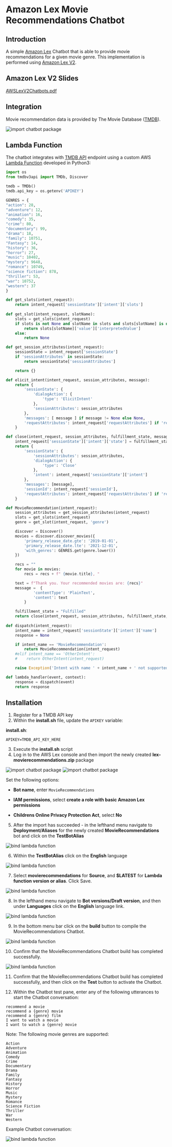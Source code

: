 # Amazon Lex Movie Recommendations Chatbot

## Introduction
A simple [Amazon Lex](https://aws.amazon.com/lex/) Chatbot that is able to provide movie recommendations for a given movie genre. This implementation is performed using [Amazon Lex V2](https://docs.aws.amazon.com/lexv2/latest/dg/what-is.html).

## Amazon Lex V2 Slides
[AWSLexV2Chatbots.pdf](./doc/AWSLexV2Chatbots.pdf)

## Integration
Movie recommendation data is provided by The Movie Database ([TMDB](https://www.themoviedb.org/)). 

![import chatbot package](./doc/images/TMDB.png)

## Lambda Function
The chatbot integrates with [TMDB API](https://developers.themoviedb.org/3) endpoint using a custom AWS [Lambda Function](./lambda/lambda_function.py) developed in Python3:

```python
import os
from tmdbv3api import TMDb, Discover

tmdb = TMDb()
tmdb.api_key = os.getenv('APIKEY')

GENRES = {
"action": 28,
"adventure": 12,
"animation": 16,
"comedy": 35,
"crime": 80,
"documentary": 99,
"drama": 18,
"family": 10751,
"Fantasy": 14,
"history": 36,
"horror": 27,
"music": 10402,
"mystery": 9648,
"romance": 10749,
"science fiction": 878,
"thriller": 53,
"war": 10752,
"western": 37
}

def get_slots(intent_request):
    return intent_request['sessionState']['intent']['slots']
    
def get_slot(intent_request, slotName):
    slots = get_slots(intent_request)
    if slots is not None and slotName in slots and slots[slotName] is not None:
        return slots[slotName]['value']['interpretedValue']
    else:
        return None    

def get_session_attributes(intent_request):
    sessionState = intent_request['sessionState']
    if 'sessionAttributes' in sessionState:
        return sessionState['sessionAttributes']

    return {}

def elicit_intent(intent_request, session_attributes, message):
    return {
        'sessionState': {
            'dialogAction': {
                'type': 'ElicitIntent'
            },
            'sessionAttributes': session_attributes
        },
        'messages': [ message ] if message != None else None,
        'requestAttributes': intent_request['requestAttributes'] if 'requestAttributes' in intent_request else None
    }

def close(intent_request, session_attributes, fulfillment_state, message):
    intent_request['sessionState']['intent']['state'] = fulfillment_state
    return {
        'sessionState': {
            'sessionAttributes': session_attributes,
            'dialogAction': {
                'type': 'Close'
            },
            'intent': intent_request['sessionState']['intent']
        },
        'messages': [message],
        'sessionId': intent_request['sessionId'],
        'requestAttributes': intent_request['requestAttributes'] if 'requestAttributes' in intent_request else None
    }

def MovieRecommendation(intent_request):
    session_attributes = get_session_attributes(intent_request)
    slots = get_slots(intent_request)
    genre = get_slot(intent_request, 'genre')

    discover = Discover()
    movies = discover.discover_movies({
        'primary_release_date.gte': '2019-01-01',
        'primary_release_date.lte': '2021-12-01',
        'with_genres': GENRES.get(genre.lower())
    })

    recs = ""
    for movie in movies:
        recs = recs + f" {movie.title}, "

    text = f"Thank you. Your recommended movies are: {recs}"
    message =  {
            'contentType': 'PlainText',
            'content': text
        }

    fulfillment_state = "Fulfilled"    
    return close(intent_request, session_attributes, fulfillment_state, message)
    
def dispatch(intent_request):
    intent_name = intent_request['sessionState']['intent']['name']
    response = None

    if intent_name == 'MovieRecommendation':
        return MovieRecommendation(intent_request)
    #elif intent_name == 'OtherIntent':
    #    return OtherIntent(intent_request)

    raise Exception('Intent with name ' + intent_name + ' not supported')

def lambda_handler(event, context):
    response = dispatch(event)
    return response
```

## Installation
1. Register for a TMDB API key
2. Within the **install.sh** file, update the ```APIKEY``` variable:

**install.sh**:
```
APIKEY=TMDB_API_KEY_HERE
```
3. Execute the **install.sh** script
4. Log in to the AWS Lex console and then import the newly created **lex-movierecommendations.zip** package

![import chatbot package](./doc/images/image1.png)
![import chatbot package](./doc/images/image2.png)

Set the following options:

- **Bot name**, enter ```MovieRecommendations```

- **IAM permissions**, select **create a role with basic Amazon Lex permissions**

- **Childrens Online Privacy Protection Act**, select **No**

5. After the import has succeeded - in the lefthand menu navigate to **Deployment/Aliases** for the newly created **MovieRecommendations** bot and click on the **TestBotAlias**

![bind lambda function](./doc/images/image3.png)

6. Within the **TestBotAlias** click on the **English** language

![bind lambda function](./doc/images/image4.png)

7. Select **movierecommendations** for **Source**, and **$LATEST** for **Lambda function version or alias**. Click Save.

![bind lambda function](./doc/images/image5.png)

8. In the lefthand menu navigate to **Bot versions/Draft version**, and then under **Languages** click on the **English** language link.

![bind lambda function](./doc/images/image6.png)

9. In the bottom menu bar click on the **build** button to compile the MovieRecommendations Chatbot.

![bind lambda function](./doc/images/image7.png)

10. Confirm that the MovieRecommendations Chatbot build has completed successfully.

![bind lambda function](./doc/images/image8.png)

11. Confirm that the MovieRecommendations Chatbot build has completed successfully, and then click on the **Test** button to activate the Chatbot.

12. Within the Chatbot test pane, enter any of the following utterances to start the Chatbot conversation:

```
recommend a movie
recommend a {genre} movie
recommend a {genre} film
I want to watch a movie
I want to watch a {genre} movie
```

Note: The following movie genres are supported:

```
Action
Adventure
Animation
Comedy
Crime
Documentary
Drama
Family
Fantasy
History
Horror
Music
Mystery
Romance
Science Fiction
Thriller
War
Western
```

Example Chatbot conversation:

![bind lambda function](./doc/images/image9.png)
